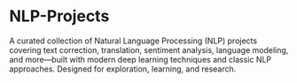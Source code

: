 # NLP-Projects
A curated collection of Natural Language Processing (NLP) projects covering text correction, translation, sentiment analysis, language modeling, and more—built with modern deep learning techniques and classic NLP approaches. Designed for exploration, learning, and research.
